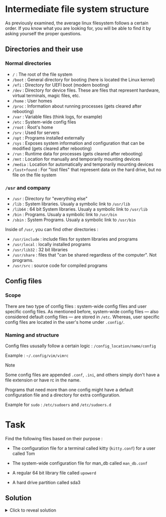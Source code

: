 # Intermediate file system structure

As previously examined, the average linux filesystem follows a certain order. If you know what you are looking for, you will be able to find it by asking yourself the proper questions.

## Directories and their use

### Normal directories
- ```/``` : The root of the file system
- ```/boot``` : General directory for booting (here is located the Linux kernel)
- ```/efi``` : Directory for UEFI boot (modern booting)
- ```/dev``` : Directory for device files. These are files that represent hardware, virtual terminals, magic files, etc.
- ```/home``` : User homes
- ```/proc``` : Information about running processes (gets cleared after rebooting)
- ```/var``` : Variable files (think logs, for example)
- ```/etc``` : System-wide config files
- ```/root``` : Root's home
- ```/srv``` : Used for servers
- ```/opt``` : Programs installed externally
- ```/sys``` : Exposes system information and configuration that can be modified (gets cleared after rebooting)
- ```/run``` : Runtime data for processes (gets cleared after rebooting)
- ```/mnt``` : Location for manually and temporarily mounting devices
- ```/media``` : Location for automatically and temporarily mounting devices
- ```/lost+found``` : For "lost files" that represent data on the hard drive, but no file on the file system

### ```/usr``` and company
- ```/usr``` : Directory for "everything else"
- ```/lib``` : System libraries. Usualy a symbolic link to ```/usr/lib```
- ```/lib64``` : 64 bit System libraries. Usualy a symbolic link to ```/usr/lib```
- ```/bin``` : Programs. Usualy a symbolic link to ```/usr/bin```
- ```/sbin``` : System Programs. Usualy a symbolic link to ```/usr/bin```

Inside of ```/usr```, you can find other directories :

- ```/usr/include``` : include files for system libraries and programs
- ```/usr/local``` : locally installed programs
- ```/usr/lib32``` : 32 bit libraries
- ```/usr/share``` : files that "can be shared regardless of the computer". Not programs.
- ```/usr/src``` : source code for compiled programs

## Config files

### Scope

There are two type of config files : system-wide config files and user specific config files. As mentioned before, system-wide config files — also considered default config files — are stored in ```/etc```. Whereas, user specific config files are located in the user's home under ```.config/```.

### Naming and structure

Config files ususally follow a certain logic : ```/config_location/name/config```

Example : ```~/.config/vim/vimrc```

> [!NOTE]
> Some config files are appended ```.conf```, ```.ini```, and others simply don't have a file extension or have rc in the name.

Programs that need more than one config might have a default configuration file and a directory for extra configuration.

Example for ```sudo``` : ```/etc/sudoers``` and ```/etc/sudoers.d```

# Task

Find the following files based on their purpose :

- The configuration file for a terminal called kitty (```kitty.conf```) for a user called Tom

- The system-wide configuration file for man_db called ```man_db.conf```

- A regular 64 bit library file called ```upowerd```

- A hard drive partition called sda3

## Solution

<details>
    <summary>Click to reveal solution</summary>

    - ```/home/Tom/.config/kitty/kitty.conf```

    - ```/etc/man_db.conf```

    - ```/usr/lib/upowerd```

    - ```/dev/sda3```

</details>
